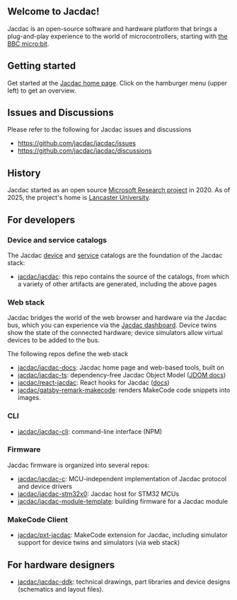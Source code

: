 ## Welcome to Jacdac!

Jacdac is an open-source software and hardware platform that brings a plug-and-play experience to the world of microcontrollers, starting with [the BBC micro:bit](https://microbit.org).  


## Getting started

Get started at the [Jacdac home page](https://jacdac.github.io/jacdac-docs). Click on the hamburger
menu (upper left) to get an overview.

## Issues and Discussions

Please refer to the following for Jacdac issues and discussions 
- https://github.com/jacdac/jacdac/issues
- https://github.com/jacdac/jacdac/discussions

## History

Jacdac started as an open source [Microsoft Research project](https://www.microsoft.com/en-us/research/project/jacdac-connect-and-code-electronics/) in 2020.
As of 2025, the project's home is [Lancaster University](https://lancaster.ac.uk/).

## For developers

### Device and service catalogs

The Jacdac [device](https://jacdac.github.io/jacdac-docs/devices/) and [service](https://jacdac.github.io/jacdac-docs/services/) catalogs are the foundation of the Jacdac stack: 
- [jacdac/jacdac](https://github.com/jacdac/jacdac): this repo contains the source of the catalogs, from which a variety
of other artifacts are generated, including the above pages 

### Web stack

Jacdac bridges the world of the web browser and hardware via
the Jacdac bus, which you can experience via the [Jacdac dashboard](https://jacdac.github.io/jacdac-docs/dashboard). 
Device twins show the state of the connected
hardware; device simulators allow virtual devices to be added
to the bus.  

The following repos define the web stack
- [jacdac/jacdac-docs](https://github.com/jacdac/jacdac-docs): Jacdac home page and web-based tools, built on
- [jacdac/jacdac-ts](https://github.com/jacdac/jacdac-ts): dependency-free Jacdac Object Model ([JDOM docs](https://jacdac.github.io/jacdac-ts/))
- [jacdac/react-jacdac](https://github.com/jacdac/react-jacdac): React hooks for Jacdac ([docs](https://jacdac.github.io/react-jacdac/))
- [jacdac/gatsby-remark-makecode](https://github.com/jacdac/gatsby-remark-makecode): renders MakeCode code snippets into images.

### CLI

- [jacdac/jacdac-cli](https://github.com/jacdac/jacdac-cli): command-line interface (NPM)

### Firmware

Jacdac firmware is organized into several repos:
- [jacdac/jacdac-c](https://github.com/jacdac/jacdac-c): MCU-independent implementation of Jacdac protocol and device drivers
- [jacdac/jacdac-stm32x0](https://github.com/jacdac/jacdac-stm32x0): Jacdac host for STM32 MCUs
- [jacdac/jacdac-module-template](https://github.com/jacdac/jacdac-module-template): building firmware for a Jacdac module

### MakeCode Client

- [jacdac/pxt-jacdac](https://github.com/jacdac/pxt-jacdac): MakeCode extension for Jacdac, including simulator support for device twins and simulators (via web stack)

## For hardware designers

- [jacdac/jacdac-ddk](https://github.com/jacdac/jacdac-ddk): technical drawings, part libraries and device designs (schematics and layout files). 
